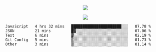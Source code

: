 <p align="center">
  <img src="https://fs-01.cyberdrop.cc/wallhaven-dpgrqo_1365x580-qR6v1Myt.png">
</p>

<p align="center">
  <img src="https://discord.c99.nl/widget/theme-4/287977955240706060.png">
</p>

<!--START_SECTION:waka-->
```text
JavaScript   4 hrs 32 mins   ██████████████████████░░░   87.78 % 
JSON         21 mins         █▓░░░░░░░░░░░░░░░░░░░░░░░   07.06 % 
Text         6 mins          ▓░░░░░░░░░░░░░░░░░░░░░░░░   02.19 % 
Git Config   5 mins          ▒░░░░░░░░░░░░░░░░░░░░░░░░   01.73 % 
Other        3 mins          ▒░░░░░░░░░░░░░░░░░░░░░░░░   01.14 % 
```
<!--END_SECTION:waka-->
